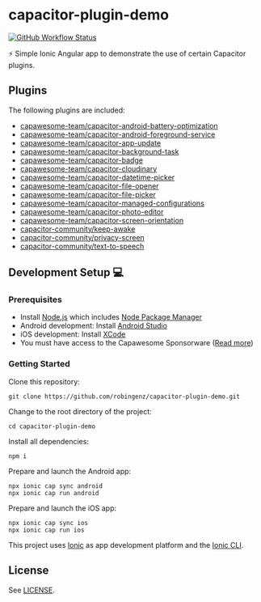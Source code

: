 # capacitor-plugin-demo

[![GitHub Workflow Status](https://img.shields.io/github/workflow/status/robingenz/capacitor-plugin-demo/CI/main)](https://github.com/robingenz/capacitor-plugin-demo/actions)

<!-- [![GitHub tag (latest SemVer)](https://img.shields.io/github/tag/robingenz/capacitor-plugin-demo?color=brightgreen&label=version)](https://github.com/robingenz/capacitor-plugin-demo/releases) -->

⚡️ Simple Ionic Angular app to demonstrate the use of certain Capacitor plugins.

## Plugins

The following plugins are included:

- [capawesome-team/capacitor-android-battery-optimization](https://github.com/capawesome-team/capacitor-android-battery-optimization)
- [capawesome-team/capacitor-android-foreground-service](https://github.com/capawesome-team/capacitor-android-foreground-service)
- [capawesome-team/capacitor-app-update](https://github.com/capawesome-team/capacitor-app-update)
- [capawesome-team/capacitor-background-task](https://github.com/capawesome-team/capacitor-background-task)
- [capawesome-team/capacitor-badge](https://github.com/capawesome-team/capacitor-badge)
- [capawesome-team/capacitor-cloudinary](https://github.com/capawesome-team/capacitor-cloudinary)
- [capawesome-team/capacitor-datetime-picker](https://github.com/capawesome-team/capacitor-datetime-picker)
- [capawesome-team/capacitor-file-opener](https://github.com/capawesome-team/capacitor-file-opener)
- [capawesome-team/capacitor-file-picker](https://github.com/capawesome-team/capacitor-file-picker)
- [capawesome-team/capacitor-managed-configurations](https://github.com/capawesome-team/capacitor-managed-configurations)
- [capawesome-team/capacitor-photo-editor](https://github.com/capawesome-team/capacitor-photo-editor)
- [capawesome-team/capacitor-screen-orientation](https://github.com/capawesome-team/capacitor-screen-orientation)
- [capacitor-community/keep-awake](https://github.com/capacitor-community/keep-awake)
- [capacitor-community/privacy-screen](https://github.com/capacitor-community/privacy-screen)
- [capacitor-community/text-to-speech](https://github.com/capacitor-community/text-to-speech)

## Development Setup 💻

### Prerequisites

- Install [Node.js](https://nodejs.org) which includes [Node Package Manager](https://www.npmjs.com/get-npm)
- Android development: Install [Android Studio](https://developer.android.com/studio)
- iOS development: Install [XCode](https://apps.apple.com/de/app/xcode/id497799835?mt=12)
- You must have access to the Capawesome Sponsorware ([Read more](https://github.com/capawesome-team/capacitor-datetime-picker#sponsorware))

### Getting Started

Clone this repository:

```
git clone https://github.com/robingenz/capacitor-plugin-demo.git
```

Change to the root directory of the project:

```
cd capacitor-plugin-demo
```

Install all dependencies:

```
npm i
```

Prepare and launch the Android app:

```
npx ionic cap sync android
npx ionic cap run android
```

Prepare and launch the iOS app:

```
npx ionic cap sync ios
npx ionic cap run ios
```

This project uses [Ionic](https://ionicframework.com/) as app development platform and the [Ionic CLI](https://ionicframework.com/docs/cli).

<!-- ## Changelog

See [CHANGELOG.md](https://github.com/robingenz/capacitor-plugin-demo/blob/main/CHANGELOG.md). -->

## License

See [LICENSE](https://github.com/robingenz/capacitor-plugin-demo/blob/main/LICENSE).
